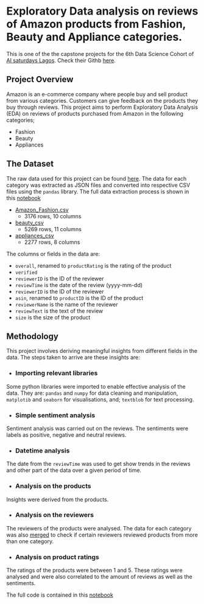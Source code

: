 # Exploratory Data analysis on reviews of Amazon products from Fashion, Beauty and Appliance categories.

This is one of the the capstone projects for the 6th Data Science Cohort of <a href="https://www.aisaturdayslagos.com/" target="_blank">AI saturdays Lagos</a>. Check their Githb [here](https://github.com/AISaturdaysLagos).


## Project Overview
Amazon is an e-commerce company where people buy and sell product from various categories. Customers can give feedback on the products they buy through reviews. This project aims to perform Exploratory Data Analysis (EDA) on reviews of products purchased from Amazon in the following categories;
* Fashion
* Beauty             
* Appliances


## The Dataset
The raw data used for this project can be found [here](https://nijianmo.github.io/amazon/index.html). 
The data for each category was extracted as JSON files and converted into respective CSV files using the `pandas` library. The full data extraction process is shown in this [notebook](https://github.com/ahmadbashorun/AI6-amazon-reviews-EDA-project/blob/main/Data%20extraction/Data_extraction.ipynb)
- [Amazon_Fashion.csv](https://github.com/ahmadbashorun/AI6-amazon-reviews-EDA-project/blob/main/Amazon_Fashio.csv)
    - 3176 rows, 10 columns
- [beauty_csv](https://github.com/ahmadbashorun/AI6-amazon-reviews-EDA-project/blob/main/beauty.csv)
    - 5269 rows, 11 columns
- [appliances_csv](https://github.com/ahmadbashorun/AI6-amazon-reviews-EDA-project/blob/main/appliances.csv)
    - 2277 rows, 8 columns
 
The columns or fields in the data are:
- `overall`, renamed to `productRating` is the rating of the product
- `verified`  
- `reviewerID` is the ID of the reviewer
- `reviewTime` is the date of the review (yyyy-mm-dd)
- `reviewerID` is the ID of the reviewer
- `asin`, renamed to `productID` is the ID of the product
- `reviewerName` is the name of the reviewer
- `reviewText` is the text of the review
- `size` is the size of the product


## Methodology
This project involves deriving meaningful insights from different fields in the data. The steps taken to arrive are these insights are:
- ### Importing relevant libraries
Some python libraries were imported to enable effective analysis of the data. They are: `pandas` and `numpy` for data cleaning and manipulation, `matplotib` and `seaborn` for visualisations, and; `textblob` for text processing.
- ### Simple sentiment analysis
Sentiment analysis was carried out on the reviews. The sentiments were labels as positive, negative and neutral reviews.
- ### Datetime analysis 
The date from the `reviewTime` was used to get show trends in the reviews and other part of the data over a given period of time.
- ### Analysis on the products
Insights were derived from the products.
- ### Analysis on the reviewers
The reviewers of the products were analysed. The data for each category was also [merged](https://github.com/ahmadbashorun/AI6-amazon-reviews-EDA-project/blob/main/Merged%20data.ipynb) to check if certain reviewers reviewed products from more than one category.
- ### Analysis on product ratings
The ratings of the products were between 1 and 5. These ratings were analysed and were also correlated to the amount of reviews as well as the sentiments.





The full code is contained in this [notebook](https://github.com/ahmadbashorun/AI6-amazon-reviews-EDA-project/blob/main/Exploratory-data-analysis.ipynb)




